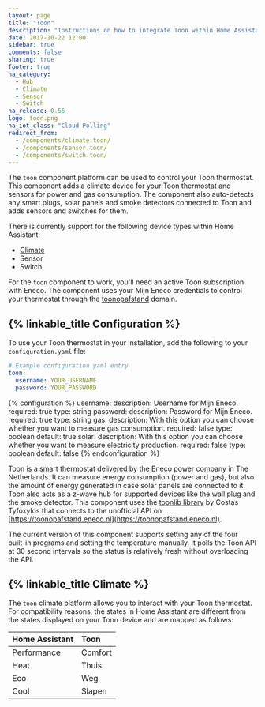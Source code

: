 ```yaml
---
layout: page
title: "Toon"
description: "Instructions on how to integrate Toon within Home Assistant."
date: 2017-10-22 12:00
sidebar: true
comments: false
sharing: true
footer: true
ha_category:
  - Hub
  - Climate
  - Sensor
  - Switch
ha_release: 0.56
logo: toon.png
ha_iot_class: "Cloud Polling"
redirect_from:
  - /components/climate.toon/
  - /components/sensor.toon/
  - /components/switch.toon/
---
```


The `toon` component platform can be used to control your Toon thermostat. This component adds a climate device for your Toon thermostat and sensors for power and gas consumption. The component also auto-detects any smart plugs, solar panels and smoke detectors connected to Toon and adds sensors and switches for them.

There is currently support for the following device types within Home Assistant:

- [Climate](#climate)
- Sensor
- Switch

For the `toon` component to work, you'll need an active Toon subscription with Eneco. The component uses your Mijn Eneco credentials to control your thermostat through the [toonopafstand](https://toonopafstand.eneco.nl) domain.

## {% linkable_title Configuration %}

To use your Toon thermostat in your installation, add the following to your `configuration.yaml` file:

```yaml
# Example configuration.yaml entry
toon:
  username: YOUR_USERNAME
  password: YOUR_PASSWORD
```

{% configuration %}
username:
  description: Username for Mijn Eneco.
  required: true
  type: string
password:
  description: Password for Mijn Eneco.
  required: true
  type: string
gas:
  description: With this option you can choose whether you want to measure gas consumption.
  required: false
  type: boolean
  default: true
solar:
  description: With this option you can choose whether you want to measure electricity production.
  required: false
  type: boolean
  default: false
{% endconfiguration %}

Toon is a smart thermostat delivered by the Eneco power company in The Netherlands. It can measure energy consumption (power and gas), but also the amount of energy generated in case solar panels are connected to it. Toon also acts as a z-wave hub for supported devices like the wall plug and the smoke detector. This component uses the [toonlib library](https://github.com/costastf/toonlib) by Costas Tyfoxylos that connects to the unofficial API on [https://toonopafstand.eneco.nl](https://toonopafstand.eneco.nl).

The current version of this component supports setting any of the four built-in programs and setting the temperature manually. It polls the Toon API at 30 second intervals so the status is relatively fresh without overloading the API.

## {% linkable_title Climate %}

The `toon` climate platform allows you to interact with your Toon thermostat. For compatibility reasons, the states in Home Assistant are different from the states displayed on your Toon device and are mapped as follows:

| Home Assistant | Toon    |
|:---------------|:--------|
| Performance    | Comfort |
| Heat           | Thuis   |
| Eco            | Weg     |
| Cool           | Slapen  |

